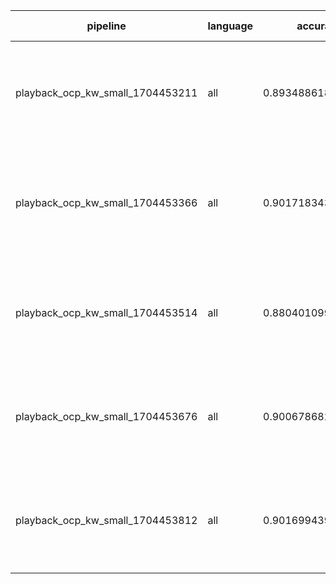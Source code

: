 | pipeline                         | language | accuracy           | params                                                                                                                                                  | size (MB) |
|----------------------------------|----------|--------------------|---------------------------------------------------------------------------------------------------------------------------------------------------------|-----------|
| playback_ocp_kw_small_1704453211 | all      | 0.8934886185301908 | {'solver': 'adam', 'learning_rate': 'invscaling', 'hidden_layer_sizes': (126, 46), 'early_stopping': True, 'alpha': 0.01, 'activation': 'relu'}         | 2.717     |
| playback_ocp_kw_small_1704453366 | all      | 0.9017183438359262 | {'solver': 'adam', 'learning_rate': 'invscaling', 'hidden_layer_sizes': (114, 101, 36), 'early_stopping': False, 'alpha': 0.0485, 'activation': 'tanh'} | 3.904     |
| playback_ocp_kw_small_1704453514 | all      | 0.8804010993077712 | {'solver': 'lbfgs', 'learning_rate': 'invscaling', 'hidden_layer_sizes': (100, 63, 48), 'early_stopping': False, 'alpha': 0.05, 'activation': 'relu'}   | 0.957     |
| playback_ocp_kw_small_1704453676 | all      | 0.9006786828894998 | {'solver': 'adam', 'learning_rate': 'adaptive', 'hidden_layer_sizes': (123, 98, 40), 'early_stopping': False, 'alpha': 0.05, 'activation': 'tanh'}      | 4.156     |
| playback_ocp_kw_small_1704453812 | all      | 0.9016994396122991 | {'solver': 'lbfgs', 'learning_rate': 'invscaling', 'hidden_layer_sizes': (132, 60, 40), 'early_stopping': True, 'alpha': 0.09, 'activation': 'tanh'}    | 1.158     |